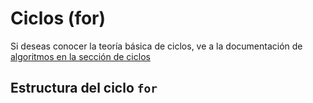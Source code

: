 # Ciclos (for)

Si deseas conocer la teoría básica de ciclos, ve a la documentación de [algoritmos en la sección de ciclos](https://www.alejandro-leyva.com/algoritmos/12_ciclos/)



## Estructura del ciclo `for`